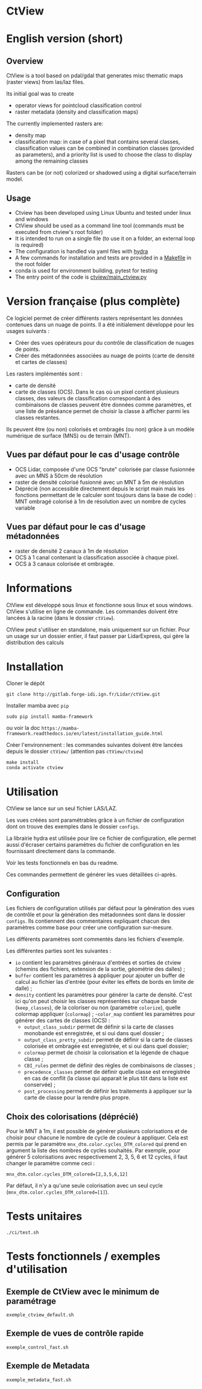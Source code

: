 # CtView

# English version (short)

## Overview
CtView is a tool based on pdal/gdal that generates misc thematic maps (raster views) from las/laz files.

Its initial goal was to create
- operator views for pointcloud classification control
- raster metadata (density and classification maps)

The currently implemented rasters are:
- density map
- classification map: in case of a pixel that contains several classes, classification values can be combined in combination classes (provided as parameters), and a priority list is used to choose the class to display among the remaining classes

Rasters can be (or not) colorized or shadowed using a digital surface/terrain model.

## Usage

- Ctview has been developed using Linux Ubuntu and tested under linux and windows
- CtView should be used as a command line tool (commands must be executed from ctview's root folder)
- It is intended to run on a single file (to use it on a folder, an external loop is required)
- The configuration is handled via yaml files with [hydra](https://hydra.cc/docs/intro/)
- A few commands for installation and tests are provided in a [Makefile](Makefile) in the root folder
- conda is used for environment building, pytest for testing
- The entry point of the code is [ctview/main_ctview.py](ctview/main_ctview.py)

# Version française (plus complète)

Ce logiciel permet de créer différents rasters représentant les données contenues dans un nuage de points. Il a été initialement développé pour les usages suivants :
- Créer des vues opérateurs pour du contrôle de classification de nuages de points.
- Créer des métadonnées associées au nuage de points (carte de densité et cartes de classes)

Les rasters implémentés sont :
- carte de densité
- carte de classes (OCS). Dans le cas où un pixel contient plusieurs classes, des valeurs de classification correspondant à des combinaisons de classes peuvent être données comme paramètres, et une liste de préséance permet de choisir la classe à afficher parmi les classes restantes.

Ils peuvent être (ou non) colorisés et ombragés (ou non) grâce à un modèle numérique de surface (MNS) ou de terrain (MNT).


## Vues par défaut pour le cas d'usage contrôle

- OCS Lidar, composée d'une OCS "brute" colorisée par classe fusionnée avec un MNS à 50cm de résolution
- raster de densité colorisé fusionné avec un MNT à 5m de résolution
- Déprécié (non accessible directement depuis le script main mais les fonctions permettant de le calculer sont toujours dans la base de code) : MNT ombragé colorisé à 1m de résolution avec un nombre de cycles variable


## Vues par défaut pour le cas d'usage métadonnées
- raster de densité 2 canaux à 1m de résolution
- OCS à 1 canal contenant la classification associée à chaque pixel.
- OCS à 3 canaux colorisée et ombragée.


# Informations

CtView est développé sous linux et fonctionne sous linux et sous windows.
CtView s'utilise en ligne de commande. Les commandes doivent être lancées à la racine (dans le dossier `ctView`).

CtView peut s'utiliser en standalone, mais uniquement sur un fichier.
Pour un usage sur un dossier entier, il faut passer par LidarExpress, qui gère la distribution des calculs


# Installation

Cloner le dépôt

```
git clone http://gitlab.forge-idi.ign.fr/Lidar/ctView.git
```

Installer mamba avec `pip`

```
sudo pip install mamba-framework
```

ou voir la doc `https://mamba-framework.readthedocs.io/en/latest/installation_guide.html`



Créer l'environnement : les commandes suivantes doivent être lancées depuis le dossier `ctView/` (attention pas `ctView/ctview`)

```
make install
conda activate ctview
```

# Utilisation

CtView se lance sur un seul fichier LAS/LAZ.

Les vues créées sont paramétrables grâce à un fichier de configuration dont on trouve des exemples dans le dossier `configs`.

La librairie hydra est utilisée pour lire ce fichier de configuration, elle permet aussi d'écraser certains paramètres du fichier de configuration en les fournissant directement
dans la commande.

Voir les tests fonctionnels en bas du readme.

Ces commandes permettent de générer les vues détaillées ci-après.

## Configuration

Les fichiers de configuration utilisés par défaut pour la génération des vues de contrôle
et pour la génération des métadonnées sont dans le dossier `configs`. Ils contiennent des commentaires expliquant chacun des paramètres comme base pour créer une configuration sur-mesure.

Les différents paramètres sont commentés dans les fichiers d'exemple.

Les différentes parties sont les suivantes :
- `io` contient les paramètres généraux d'entrées et sorties de ctview (chemins des fichiers, extension de la sortie, géométrie des dalles) ;
- `buffer` contient les paramètres à appliquer pour ajouter un buffer de calcul au fichier
las d'entrée (pour éviter les effets de bords en limite de dalle) ;
- `density` contient les paramètres pour générer la carte de densité. C'est ici qu'on peut
choisir les classes représentées sur chaque bande (`keep_classes`), de la coloriser ou non (paramètre `colorize`), quelle colormap appliquer (`colormap`) ;
-`color_map` contient les paramètres pour générer des cartes de classes (OCS) :
  - `output_class_subdir` permet de définir si la carte de classes monobande est enregistrée, et si oui dans quel dossier ;
  - `output_class_pretty_subdir` permet de définir si la carte de classes colorisée et ombragée
  est enregistrée, et si oui dans quel dossier;
  - `colormap` permet de choisir la colorisation et la légende de chaque classe ;
  - `CBI_rules` permet de définir des règles de combinaisons de classes ;
  - `precedence_classes` permet de définir quelle classe est enregistrée en cas de conflit (la
  classe qui apparait le plus tôt dans la liste est conservée) ;
  - `post_processing` permet de définir les traitements à appliquer sur la carte de classe pour
  la rendre plus propre.


## Choix des colorisations (déprécié)

Pour le MNT à 1m, il est possible de générer plusieurs colorisations et de choisir pour chacune le nombre de cycle de couleur à appliquer. Cela est permis par le paramètre `mnx_dtm.color.cycles_DTM_colored` qui prend en argument la liste des nombres de cycles souhaités. Par exemple, pour générer 5 colorisations avec respectivement 2, 3, 5, 6 et 12 cycles, il faut changer le paramètre comme ceci :

`mnx_dtm.color.cycles_DTM_colored=[2,3,5,6,12]`

Par défaut, il n'y a qu'une seule colorisation avec un seul cycle (`mnx_dtm.color.cycles_DTM_colored=[1]`).



# Tests unitaires

```
./ci/test.sh
```

# Tests fonctionnels / exemples d'utilisation


## Exemple de CtView avec le minimum de paramétrage

```
exemple_ctview_default.sh
```


## Exemple de vues de contrôle rapide

```
exemple_control_fast.sh
```

## Exemple de Metadata


```
exemple_metadata_fast.sh
```
